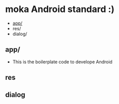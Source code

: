 # moka Android standard :) 

- [app/](/app)
- res/
- dialog/

## app/

- This is the boilerplate code to develope Android

## res

## dialog
